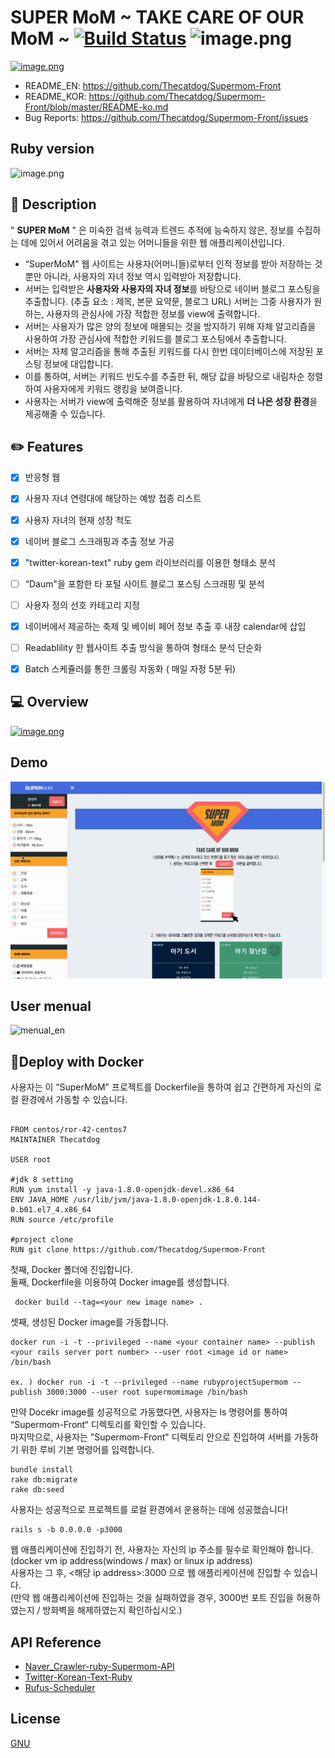 
SUPER MoM ~ TAKE CARE OF OUR MoM ~
[![Build Status](https://travis-ci.org/Thecatdog/Supermom-Front.png?branch=master)](https://travis-ci.org/Thecatdog/Supermom-Front)
![image.png](https://img.shields.io/badge/naver__crawler-v01-green.svg)
=========
[![image.png](https://s1.postimg.org/53zo00l4wv/image.png)](https://postimg.org/image/1kdqa7if4r/)

* README_EN:       https://github.com/Thecatdog/Supermom-Front
* README_KOR: https://github.com/Thecatdog/Supermom-Front/blob/master/README-ko.md
* Bug Reports:  https://github.com/Thecatdog/Supermom-Front/issues

## Ruby version 

![image.png](https://img.shields.io/badge/ruby-v%20--%202.4.1-red.svg)

## :star2: Description
" **SUPER MoM** " 은 미숙한 검색 능력과 트렌드 추적에 능숙하지 않은, 정보를 수집하는 데에 있어서 어려움을 겪고 있는 어머니들을 위한 웹 애플리케이션입니다.

* “SuperMoM" 웹 사이트는 사용자(어머니들)로부터 인적 정보를 받아 저장하는 것뿐만 아니라, 사용자의 자녀 정보 역시 입력받아 저장합니다.
* 서버는 입력받은 **사용자와 사용자의 자녀 정보**를 바탕으로 네이버 블로그 포스팅을 추출합니다. (추출 요소 : 제목, 본문 요약문, 블로그 URL) 서버는 그중 사용자가 원하는, 사용자의 관심사에 가장 적합한 정보를 view에 출력합니다.
* 서버는 사용자가 많은 양의 정보에 매몰되는 것을 방지하기 위해 자체 알고리즘을 사용하여 가장 관심사에 적합한 키워드를 블로그 포스팅에서 추출합니다.
* 서버는 자체 알고리즘을 통해 추출된 키워드를 다시 한번 데이터베이스에 저장된 포스팅 정보에 대입합니다.
* 이를 통하여, 서버는 키워드 빈도수를 추출한 뒤, 해당 값을 바탕으로 내림차순 정렬하여 사용자에게 키워드 랭킹을 보여줍니다.
* 사용자는 서버가 view에 출력해준 정보를 활용하여 자녀에게 **더 나은 성장 환경**을 제공해줄 수 있습니다.

## :pencil2: Features
- [x] 반응형 웹 
- [x] 사용자 자녀 연령대에 해당하는 예방 접종 리스트
- [x] 사용자 자녀의 현재 성장 척도
- [x] 네이버 블로그 스크래핑과 추출 정보 가공
- [x] "twitter-korean-text" ruby gem 라이브러리를 이용한 형태소 분석
- [ ] “Daum"을 포함한 타 포털 사이트 블로그 포스팅 스크래핑 및 분석
- [ ] 사용자 정의 선호 카테고리 지정
- [x] 네이버에서 제공하는 축제 및 베이비 페어 정보 추출 후 내장 calendar에 삽입
- [ ] Readablility 한 웹사이트 추출 방식을 통하여 형태소 분석 단순화
- [x] Batch 스케쥴러를 통한 크롤링 자동화 ( 매일 자정 5분 뒤)


## :computer: Overview
[![image.png](https://s1.postimg.org/4r89tu4kv3/image.png)](https://postimg.org/image/96qoz3gz2z/)

## Demo

![demo](https://github.com/Thecatdog/Supermom-Front/blob/master/supermom_demo.gif)

## User menual

<img src='https://s1.postimg.org/6e5iu4b4ct/menual_en.png' border='0' alt='menual_en'/>

## 📎Deploy with Docker
사용자는 이 “SuperMoM" 프로젝트를 Dockerfile을 통하여 쉽고 간편하게 자신의 로컬 환경에서 가동할 수 있습니다.

```

FROM centos/ror-42-centos7
MAINTAINER Thecatdog

USER root

#jdk 8 setting
RUN yum install -y java-1.8.0-openjdk-devel.x86_64
ENV JAVA_HOME /usr/lib/jvm/java-1.8.0-openjdk-1.8.0.144-0.b01.el7_4.x86_64
RUN source /etc/profile

#project clone
RUN git clone https://github.com/Thecatdog/Supermom-Front

```

첫째, Docker 폴더에 진입합니다.  
둘째, Dockerfile을 이용하여 Docker image를 생성합니다.
```
 docker build --tag=<your new image name> .
```
셋째, 생성된 Docker image를 가동합니다.
```
docker run -i -t --privileged --name <your container name> --publish <your rails server port number> --user root <image id or name> /bin/bash

ex. ) docker run -i -t --privileged --name rubyprojectSupermom --publish 3000:3000 --user root supermomimage /bin/bash
```
만약 Docekr image를 성공적으로 가동했다면, 사용자는 ls 명령어를 통하여 “Supermom-Front“ 디렉토리를 확인할 수 있습니다.  
마지막으로, 사용자는 "Supermom-Front" 디렉토리 안으로 진입하여 서버를 가동하기 위한 루비 기본 명령어를 입력합니다.
```
bundle install
rake db:migrate
rake db:seed
```
사용자는 성공적으로 프로젝트를 로컬 환경에서 운용하는 데에 성공했습니다!
```
rails s -b 0.0.0.0 -p3000
```
웹 애플리케이션에 진입하기 전, 사용자는 자신의 ip 주소를 필수로 확인해야 합니다. (docker vm ip address(windows / max) or linux ip address)  
사용자는 그 후, <해당 ip address>:3000 으로 웹 애플리케이션에 진입할 수 있습니다.  
(만약 웹 애플리케이션에 진입하는 것을 실패하였을 경우, 3000번 포트 진입을 허용하였는지 / 방화벽을 해제하였는지 확인하십시오.)



## API Reference

* [Naver_Crawler-ruby-Supermom-API](https://github.com/Thecatdog/Naver_Crawler-ruby-Supermom-API)
* [Twitter-Korean-Text-Ruby](https://github.com/twitter/twitter-korean-text)
* [Rufus-Scheduler](https://github.com/jmettraux/rufus-scheduler)

## License
[GNU](https://github.com/Thecatdog/Supermom-Front/blob/master/LICENSE)
